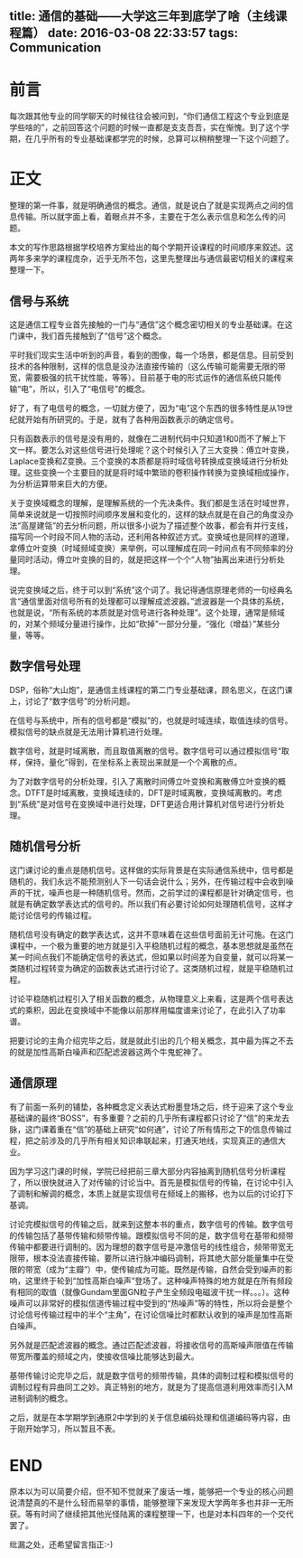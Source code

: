 title: 通信的基础——大学这三年到底学了啥（主线课程篇）
date: 2016-03-08 22:33:57
tags: Communication
---
# 前言

每次跟其他专业的同学聊天的时候往往会被问到，“你们通信工程这个专业到底是学些啥的”，之前回答这个问题的时候一直都是支支吾吾，实在惭愧。到了这个学期，在几乎所有的专业基础课都学完的时候，总算可以稍稍整理一下这个问题了。
<!--more-->
# 正文

整理的第一件事，就是明确通信的概念。通信，就是说白了就是实现两点之间的信息传输。所以就字面上看，着眼点并不多，主要在于怎么表示信息和怎么传的问题。

本文的写作思路根据学校培养方案给出的每个学期开设课程的时间顺序来叙述。这两年多来学的课程庞杂，近乎无所不包，这里先整理出与通信最密切相关的课程来整理一下。



## 信号与系统
这是通信工程专业首先接触的一门与“通信”这个概念密切相关的专业基础课。在这门课中，我们首先接触到了“信号”这个概念。

平时我们现实生活中听到的声音，看到的图像，每一个场景，都是信息。目前受到技术的各种限制，这样的信息是没办法直接传输的（这么传输可能需要无限的带宽，需要极强的抗干扰性能，等等）。目前基于电的形式运作的通信系统只能传输“电”，所以，引入了“电信号”的概念。

好了，有了电信号的概念，一切就方便了，因为“电”这个东西的很多特性是从19世纪就开始有所研究的。于是，就有了各种用函数表示的确定信号。

只有函数表示的信号是没有用的，就像在二进制代码中只知道1和0而不了解上下文一样。要怎么对这些信号进行处理呢？这个时候引入了三大变换：傅立叶变换，Laplace变换和Z变换。三个变换的本质都是将时域信号转换成变换域进行分析处理。这些变换一个主要目的就是将时域中繁琐的卷积操作转换为变换域相成操作，为分析运算带来巨大的方便。

关于变换域概念的理解，是理解系统的一个先决条件。我们都是生活在时域世界，简单来说就是一切按照时间顺序发展和变化的，这样的缺点就是在自己的角度没办法“高屋建瓴”的去分析问题，所以很多小说为了描述整个故事，都会有并行支线，描写同一个时段不同人物的活动，还利用各种叙述方式。变换域也是同样的道理，拿傅立叶变换（时域频域变换）来举例，可以理解成在同一时间点有不同频率的分量同时活动，傅立叶变换的目的，就是把这样一个个“人物”抽离出来进行分析处理。

说完变换域之后，终于可以到“系统”这个词了。我记得通信原理老师的一句经典名言“通信里面对信号所有的处理都可以理解成滤波器。”滤波器是一个具体的系统，也就是说，“所有系统的本质就是对信号进行各种处理”。这个处理，通常是频域的，对某个频域分量进行操作，比如“砍掉”一部分分量，“强化（增益）”某些分量，等等。
## 数字信号处理
DSP，俗称“大山炮”，是通信主线课程的第二门专业基础课，顾名思义，在这门课上，讨论了“数字信号”的分析问题。

在信号与系统中，所有的信号都是“模拟”的，也就是时域连续，取值连续的信号。模拟信号的缺点就是无法用计算机进行处理。

数字信号，就是时域离散，而且取值离散的信号。数字信号可以通过模拟信号“取样，保持，量化”得到，在坐标系上表现出来就是一个个离散的点。

为了对数字信号的分析处理，引入了离散时间傅立叶变换和离散傅立叶变换的概念。DTFT是时域离散，变换域连续的，DFT是时域离散，变换域离散的。考虑到“系统”是对信号在变换域中进行处理，DFT更适合用计算机对信号进行分析处理。

## 随机信号分析
这门课讨论的重点是随机信号。这样做的实际背景是在实际通信系统中，信号都是随机的，我们永远不能预测别人下一句话会说什么；另外，在传输过程中会收到噪声的干扰，噪声也是一种随机信号。然而，之前学过的课程都是针对确定信号，也就是有确定数学表达式的信号的。所以我们有必要讨论如何处理随机信号，这样才能讨论信号的传输过程。

随机信号没有确定的数学表达式，这并不意味着在这些信号面前无计可施。在这门课程中，一个极为重要的地方就是引入平稳随机过程的概念，基本思想就是虽然在某一时间点我们不能确定信号的表达式，但如果以时间差为自变量，就可以将某一类随机过程转变为确定的函数表达式进行讨论了。这类随机过程，就是平稳随机过程。

讨论平稳随机过程引入了相关函数的概念，从物理意义上来看，这是两个信号表达式的乘积，因此在变换域中不能像以前那样用幅度谱来讨论了，在此引入了功率谱。

把要讨论的主角介绍完毕之后，就是就此引出的几个相关概念，其中最为挥之不去的就是加性高斯白噪声和匹配滤波器这两个牛鬼蛇神了。
## 通信原理
有了前面一系列的铺垫，各种概念定义表达式粉墨登场之后，终于迎来了这个专业基础课的最终“BOSS”，有多重要？之前的几乎所有课程都只讨论了“信”的来龙去脉，这门课着重在“信”的基础上研究“如何通”，讨论了所有情形之下的信息传输过程，把之前涉及的几乎所有相关知识串联起来，打通天地线，实现真正的通信大业。

因为学习这门课的时候，学院已经把前三章大部分内容抽离到随机信号分析课程了，所以很快就进入了对传输的讨论当中。首先是模拟信号的传输，在讨论中引入了调制和解调的概念，本质上就是实现信号在频域上的搬移，也为以后的讨论打下基调。

讨论完模拟信号的传输之后，就来到这整本书的重点，数字信号的传输。数字信号的传输包括了基带传输和频带传输。跟模拟信号不同的是，数字信号在基带和频带传输中都要进行调制的。因为理想的数字信号是冲激信号的线性组合，频带带宽无限带，根本没法直接传输，要所以进行脉冲编码调制，将其绝大部分能量集中在受限的带宽（成为“主瓣”）中，使传输成为可能。既然是传输，自然会受到噪声的影响，这里终于轮到“加性高斯白噪声”登场了。这种噪声特殊的地方就是在所有频段有相同的取值（就像Gundam里面GN粒子产生全频段电磁波干扰一样。。。）。这种噪声可以非常好的模拟信道传输过程中受到的“热噪声”等的特性，所以将会是整个讨论信号传输过程中的半个“主角”，在讨论信噪比时都默认收到的噪声是加性高斯白噪声。

另外就是匹配滤波器的概念。通过匹配滤波器，将接收信号的高斯噪声限值在传输带宽所覆盖的频域之内，使接收信噪比能够达到最大。

基带传输讨论完毕之后，就是数字信号的频带传输，具体的调制过程和模拟信号的调制过程有异曲同工之妙。真正特别的地方，就是为了提高信道利用效率而引入M进制调制的概念。

之后，就是在本学期学到通原2中学到的关于信息编码处理和信道编码等内容，由于刚开始学习，所以暂且不表。

# END
原本以为可以简要介绍，但不知不觉就来了废话一堆，能够把一个专业的核心问题说清楚真的不是什么轻而易举的事情，能够整理下来发现大学两年多也并非一无所获。等有时间了继续把其他光怪陆离的课程整理一下，也是对本科四年的一个交代罢了。

纰漏之处，还希望留言指正:-)